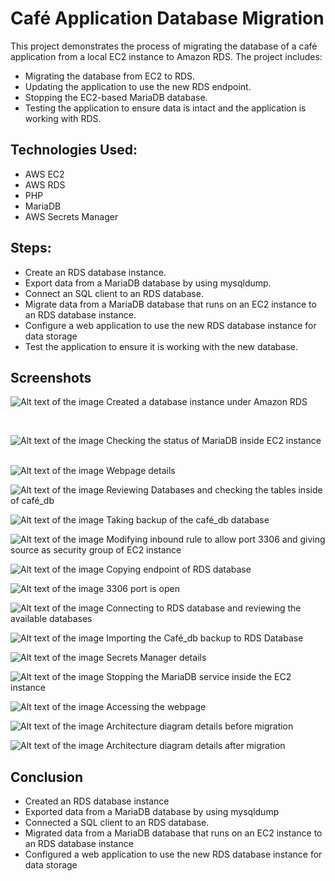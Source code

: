# Café Application Database Migration

This project demonstrates the process of migrating the database of a café application from a local EC2 instance to Amazon RDS. The project includes:

- Migrating the database from EC2 to RDS.
- Updating the application to use the new RDS endpoint.
- Stopping the EC2-based MariaDB database.
- Testing the application to ensure data is intact and the application is working with RDS.

## Technologies Used:
- AWS EC2
- AWS RDS
- PHP
- MariaDB
- AWS Secrets Manager

## Steps:
- Create an RDS database instance.
- Export data from a MariaDB database by using mysqldump.
- Connect an SQL client to an RDS database.
- Migrate data from a MariaDB database that runs on an EC2 instance to an RDS database instance.
- Configure a web application to use the new RDS database instance for data storage
- Test the application to ensure it is working with the new database.

## Screenshots

![Alt text of the image](https://github.com/BasilTAlias/AWS-DB-Migration/blob/main/images/1.png)
Created a database instance under Amazon RDS

$~$

![Alt text of the image](https://github.com/BasilTAlias/AWS-DB-Migration/blob/main/images/2.png)
Checking the status of MariaDB inside EC2 instance
$~$

![Alt text of the image](https://github.com/BasilTAlias/AWS-DB-Migration/blob/main/images/3.png)
Webpage details
$~$

![Alt text of the image](https://github.com/BasilTAlias/AWS-DB-Migration/blob/main/images/4.png)
Reviewing Databases and checking the tables inside of café_db


![Alt text of the image](https://github.com/BasilTAlias/AWS-DB-Migration/blob/main/images/5.png)
Taking backup of the café_db database


![Alt text of the image](https://github.com/BasilTAlias/AWS-DB-Migration/blob/main/images/6.png)
Modifying inbound rule to allow port 3306 and giving source as security group of EC2 instance


![Alt text of the image](https://github.com/BasilTAlias/AWS-DB-Migration/blob/main/images/7.png)
Copying endpoint of RDS database


![Alt text of the image](https://github.com/BasilTAlias/AWS-DB-Migration/blob/main/images/8.png)
3306 port is open


![Alt text of the image](https://github.com/BasilTAlias/AWS-DB-Migration/blob/main/images/9.png)
Connecting to RDS database and reviewing the available databases


![Alt text of the image](https://github.com/BasilTAlias/AWS-DB-Migration/blob/main/images/10.png)
Importing the Café_db backup to RDS Database



![Alt text of the image](https://github.com/BasilTAlias/AWS-DB-Migration/blob/main/images/11.png)
Secrets Manager details


![Alt text of the image](https://github.com/BasilTAlias/AWS-DB-Migration/blob/main/images/12.png)
Stopping the MariaDB service inside the EC2 instance


![Alt text of the image](https://github.com/BasilTAlias/AWS-DB-Migration/blob/main/images/13.png)
Accessing the webpage 


![Alt text of the image](https://github.com/BasilTAlias/AWS-DB-Migration/blob/main/images/14.png)
Architecture diagram details before migration


![Alt text of the image](https://github.com/BasilTAlias/AWS-DB-Migration/blob/main/images/15.png)
Architecture diagram details after migration 



## Conclusion
- Created an RDS database instance
- Exported data from a MariaDB database by using mysqldump
- Connected a SQL client to an RDS database.
- Migrated data from a MariaDB database that runs on an EC2 instance to an RDS database instance
- Configured a web application to use the new RDS database instance for data storage



